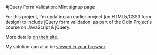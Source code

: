 #jQuery Form Validation: Mint signup page

For this project, I'm updating an earlier project (on HTML5/CSS3 form design) to include jQuery form validation, as part of the Odin Project's course on JavaScript & jQuery.

More details [on their site](http://www.theodinproject.com/javascript-and-jquery/validating-a-form-with-jquery?ref=lnav).

My solution can also be [viewed in your browser](http://htmlpreview.github.io/?https://github.com/ubershibs/odin-js-course/blob/master/mint/index.html).
